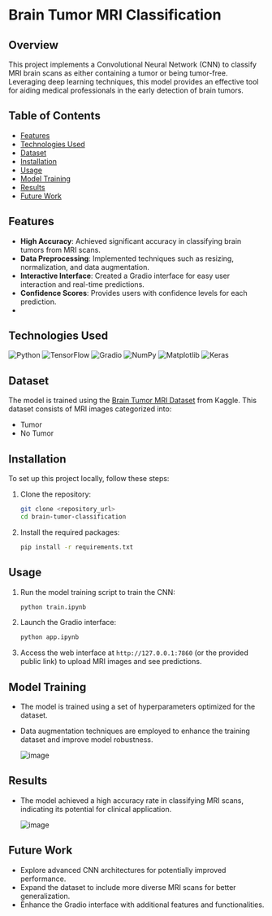 # Brain Tumor MRI Classification

## Overview
This project implements a Convolutional Neural Network (CNN) to classify MRI brain scans as either containing a tumor or being tumor-free. Leveraging deep learning techniques, this model provides an effective tool for aiding medical professionals in the early detection of brain tumors.

 
## Table of Contents

- [Features](#features)
- [Technologies Used](#technologies-used)
- [Dataset](#dataset)
- [Installation](#installation)
- [Usage](#usage)
- [Model Training](#model-training)
- [Results](#results)
- [Future Work](#future-work)


## Features

- **High Accuracy**: Achieved significant accuracy in classifying brain tumors from MRI scans.
- **Data Preprocessing**: Implemented techniques such as resizing, normalization, and data augmentation.
- **Interactive Interface**: Created a Gradio interface for easy user interaction and real-time predictions.
- **Confidence Scores**: Provides users with confidence levels for each prediction.
- 
## Technologies Used
![Python](https://img.shields.io/badge/Python-3670A0?style=for-the-badge&logo=python&logoColor=white) 
![TensorFlow](https://img.shields.io/badge/TensorFlow-E03C31?style=for-the-badge&logo=tensorflow&logoColor=white) 
![Gradio](https://img.shields.io/badge/Gradio-FF5A5F?style=for-the-badge&logo=gradio&logoColor=white) 
![NumPy](https://img.shields.io/badge/NumPy-013243?style=for-the-badge&logo=numpy&logoColor=white) 
![Matplotlib](https://img.shields.io/badge/Matplotlib-003B57?style=for-the-badge&logo=matplotlib&logoColor=white)
![Keras](https://img.shields.io/badge/Keras-D00000?style=for-the-badge&logo=keras&logoColor=white)


## Dataset
The model is trained using the [Brain Tumor MRI Dataset](https://www.kaggle.com/masoudnickparvar/brain-tumor-mri-dataset) from Kaggle. This dataset consists of MRI images categorized into:
- Tumor
- No Tumor
  
## Installation

To set up this project locally, follow these steps:

1. Clone the repository:
    ```bash
    git clone <repository_url>
    cd brain-tumor-classification
    ```

2. Install the required packages:
    ```bash
    pip install -r requirements.txt
    ```

## Usage

1. Run the model training script to train the CNN:
    ```bash
    python train.ipynb
    ```

2. Launch the Gradio interface:
    ```bash
    python app.ipynb
    ```

3. Access the web interface at `http://127.0.0.1:7860` (or the provided public link) to upload MRI images and see predictions.



## Model Training

- The model is trained using a set of hyperparameters optimized for the dataset.
- Data augmentation techniques are employed to enhance the training dataset and improve model robustness.

  ![image](https://github.com/user-attachments/assets/701033ec-56a2-4904-b90a-17a2cf33c8dc)


## Results

- The model achieved a high accuracy rate in classifying MRI scans, indicating its potential for clinical application.
  
  ![image](https://github.com/user-attachments/assets/7ecedcf6-bb11-40e3-aeb6-a8a1ebf6c827)


## Future Work

- Explore advanced CNN architectures for potentially improved performance.
- Expand the dataset to include more diverse MRI scans for better generalization.
- Enhance the Gradio interface with additional features and functionalities.






